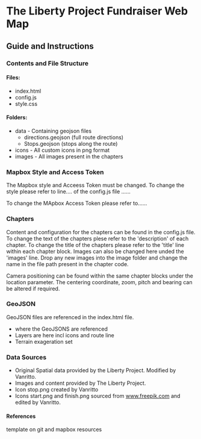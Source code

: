 # The Liberty Project Fundraiser Web Map

## Guide and Instructions

### Contents and File Structure

#### Files:

- index.html
- config.js
- style.css

#### Folders:

- data - Containing geojson files
  - directions.geojson (full route directions)
  - Stops.geojson (stops along the route)
- icons - All custom icons in png format
- images - All images present in the chapters

### Mapbox Style and Access Token

The Mapbox style and Acceess Token must be changed.
To change the style please refer to line.... of the config.js file ......

To change the MApbox Access Token please refer to......

### Chapters

Content and configuration for the chapters can be found in the config.js file.
To change the text of the chapters plese refer to the 'description' of each chapter. To change
the title of the chapters please refer to the 'title' line within each chapter block. Images can
also be changed here unded the 'images' line. Drop any new images into the image folder and
change the name in the file path present in the chapter code.

Camera positioning can be found within the same chapter blocks under the location parameter.
The centering coordinate, zoom, pitch and bearing can be altered if required.

### GeoJSON

GeoJSON files are referenced in the index.html file.

- where the GeoJSONS are referenced
- Layers are here incl icons and route line
- Terrain exageration set

### Data Sources

- Original Spatial data provided by the Liberty Project. Modified by Vanritto.
- Images and content provided by The Liberty Project.
- Icon stop.png created by Vanritto
- Icons start.png and finish.png sourced from www.freepik.com and edited by Vanritto.

#### References

template on git and mapbox resources
